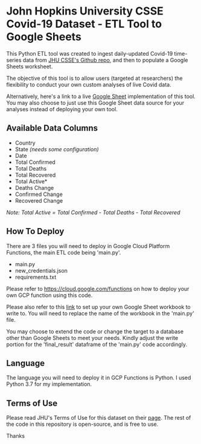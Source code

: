# John Hopkins University CSSE Covid-19 Dataset - ETL Tool to Google Sheets

This Python ETL tool was created to ingest daily-updated Covid-19 time-series data from [JHU CSSE's Github repo](https://github.com/CSSEGISandData/COVID-19/tree/master/csse_covid_19_data/csse_covid_19_time_series), and then to populate a Google Sheets worksheet.

The objective of this tool is to allow users (targeted at researchers) the flexibility to conduct your own custom analyses of live Covid data.

Alternatively, here's a link to a live [Google Sheet](https://docs.google.com/spreadsheets/d/1Fk3r4bwZIxQpB-4u7l8Qj4cKTauRLIQX0ISfiLYdxuY/edit?usp=sharing) implementation of this tool.
You may also choose to just use this Google Sheet data source for your analyses instead of deploying your own tool.

## Available Data Columns
- Country
- State  *(needs some configuration)*
- Date
- Total Confirmed
- Total Deaths
- Total Recovered
- Total Active*
- Deaths Change
- Confirmed Change
- Recovered Change

*Note: Total Active = Total Confirmed - Total Deaths - Total Recovered*

## How To Deploy
There are 3 files you will need to deploy in Google Cloud Platform Functions, the main ETL code being 'main.py'.

- main.py
- new_credentials.json
- requirements.txt

Please refer to https://cloud.google.com/functions on how to deploy your own GCP function using this code.

Please also refer to this [link](https://developers.google.com/sheets/api/quickstart/python) to set up your own Google Sheet workbook to write to. You will need to replace the name of the workbook in the 'main.py' file.

You may choose to extend the code or change the target to a database other than Google Sheets to meet your needs. Kindly adjust the write portion for the 'final_result' dataframe of the 'main.py' code accordingly.

## Language
The language you will need to deploy it in GCP Functions is Python. I used Python 3.7 for my implementation.

## Terms of Use
Please read JHU's Terms of Use for this dataset on their [page](https://github.com/CSSEGISandData/COVID-19).
The rest of the code in this repository is open-source, and is free to use.

Thanks
